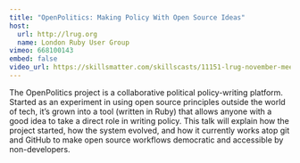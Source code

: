 ```yaml
---
title: "OpenPolitics: Making Policy With Open Source Ideas"
host:
  url: http://lrug.org
  name: London Ruby User Group
vimeo: 668100143
embed: false
video_url: https://skillsmatter.com/skillscasts/11151-lrug-november-meetup
---
```

The OpenPolitics project is a collaborative political policy-writing platform. Started as an experiment in using open source principles outside the world of tech, it’s grown into a tool (written in Ruby) that allows anyone with a good idea to take a direct role in writing policy. This talk will explain how the project started, how the system evolved, and how it currently works atop git and GitHub to make open source workflows democratic and accessible by non-developers.
